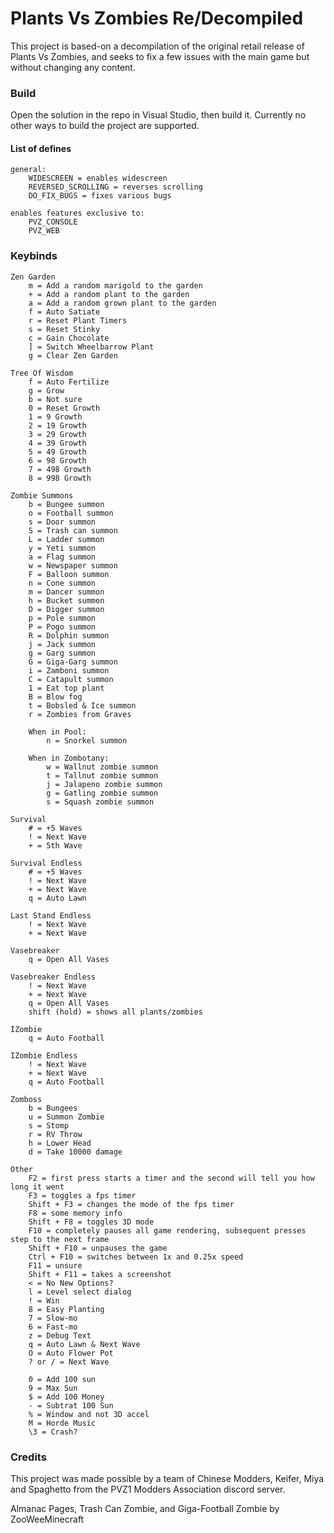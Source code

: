# Plants Vs Zombies Re/Decompiled 

This project is based-on a decompilation of the original retail release of Plants Vs Zombies, and seeks to fix a few issues with the main game but without changing any content. 

### Build 
Open the solution in the repo in Visual Studio, then build it. Currently no other ways to build the project are supported.

#### List of defines
```
general:
	WIDESCREEN = enables widescreen
	REVERSED_SCROLLING = reverses scrolling
	DO_FIX_BUGS = fixes various bugs

enables features exclusive to:
	PVZ_CONSOLE
	PVZ_WEB
```

### Keybinds 
```
Zen Garden
	m = Add a random marigold to the garden
	+ = Add a random plant to the garden 
	a = Add a random grown plant to the garden
	f = Auto Satiate
	r = Reset Plant Timers
	s = Reset Stinky
	c = Gain Chocolate
	] = Switch Wheelbarrow Plant
	g = Clear Zen Garden

Tree Of Wisdom
	f = Auto Fertilize
	g = Grow
	b = Not sure
	0 = Reset Growth
	1 = 9 Growth
	2 = 19 Growth
	3 = 29 Growth
	4 = 39 Growth
	5 = 49 Growth
	6 = 98 Growth
	7 = 498 Growth
	8 = 998 Growth

Zombie Summons
	b = Bungee summon
	o = Football summon
	s = Door summon
	S = Trash can summon
	L = Ladder summon
	y = Yeti summon
	a = Flag summon
	w = Newspaper summon
	F = Balloon summon
	n = Cone summon
	m = Dancer summon
	h = Bucket summon
	D = Digger summon
	p = Pole summon
	P = Pogo summon
	R = Dolphin summon
	j = Jack summon
	g = Garg summon
	G = Giga-Garg summon
	i = Zamboni summon
	C = Catapult summon
	1 = Eat top plant
	B = Blow fog
	t = Bobsled & Ice summon
	r = Zombies from Graves

	When in Pool:
		n = Snorkel summon

	When in Zombotany:
		w = Wallnut zombie summon
		t = Tallnut zombie summon
		j = Jalapeno zombie summon
		g = Gatling zombie summon
		s = Squash zombie summon

Survival
	# = +5 Waves
	! = Next Wave
	+ = 5th Wave

Survival Endless
	# = +5 Waves
	! = Next Wave
	+ = Next Wave
	q = Auto Lawn

Last Stand Endless
	! = Next Wave
	+ = Next Wave

Vasebreaker
	q = Open All Vases

Vasebreaker Endless
	! = Next Wave
	+ = Next Wave
	q = Open All Vases
	shift (hold) = shows all plants/zombies

IZombie
	q = Auto Football

IZombie Endless
	! = Next Wave
	+ = Next Wave
	q = Auto Football

Zomboss
	b = Bungees
	u = Summon Zombie
	s = Stomp
	r = RV Throw
	h = Lower Head
	d = Take 10000 damage

Other
	F2 = first press starts a timer and the second will tell you how long it went
	F3 = toggles a fps timer
	Shift + F3 = changes the mode of the fps timer
	F8 = some memory info
	Shift + F8 = toggles 3D mode
	F10 = completely pauses all game rendering, subsequent presses step to the next frame
	Shift + F10 = unpauses the game
	Ctrl + F10 = switches between 1x and 0.25x speed 
	F11 = unsure 
	Shift + F11 = takes a screenshot
	< = No New Options?
	l = Level select dialog
	! = Win
	8 = Easy Planting
	7 = Slow-mo
	6 = Fast-mo
	z = Debug Text
	q = Auto Lawn & Next Wave
	O = Auto Flower Pot
	? or / = Next Wave
	
	0 = Add 100 sun
	9 = Max Sun
	$ = Add 100 Money
	- = Subtrat 100 Sun
	% = Window and not 3D accel
	M = Horde Music
	\3 = Crash?

```

### Credits 

This project was made possible by a team of Chinese Modders, Keifer, Miya and Spaghetto from the PVZ1 Modders Association discord server.

Almanac Pages, Trash Can Zombie, and Giga-Football Zombie by ZooWeeMinecraft